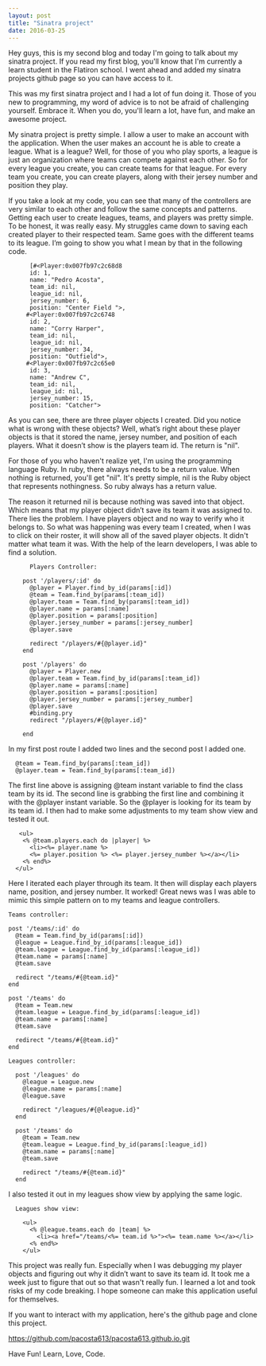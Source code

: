 ```yaml
---
layout: post
title: "Sinatra project"
date: 2016-03-25
---
```



Hey guys, this is my second blog and today I'm going to talk about my sinatra project. If you read my first blog, you'll know that I'm currently a learn student in the Flatiron school. I went ahead and added my sinatra projects github page so you can have access to it.

This was my first sinatra project and I had a lot of fun doing it. Those of you new to programming, my word of advice is to not be afraid of challenging yourself. Embrace it. When you do, you'll learn a lot, have fun, and make an awesome project.

My sinatra project is pretty simple. I allow a user to make an account with the application. When the user makes an account he is able to create a league. What is a league? Well, for those of you who play sports, a league is just an organization where teams can compete against each other. So for every league you create, you can create teams for that league. For every team you create, you can create players, along with their jersey number and position they play.

If you take a look at my code, you can see that many of the controllers are very similar to each other and follow the same concepts and patterns. Getting each user to create leagues, teams, and players was pretty simple. To be honest, it was really easy. My struggles came down to saving each created player to their respected team. Same goes with the different teams to its league. I’m going to show you what I mean by that in the following code.

          [#<Player:0x007fb97c2c68d8
          id: 1,
          name: "Pedro Acosta",
          team_id: nil,
          league_id: nil,
          jersey_number: 6,
          position: "Center Field ">,
         #<Player:0x007fb97c2c6748
          id: 2,
          name: "Corry Harper",
          team_id: nil,
          league_id: nil,
          jersey_number: 34,
          position: "Outfield">,
         #<Player:0x007fb97c2c65e0
          id: 3,
          name: "Andrew C",
          team_id: nil,
          league_id: nil,
          jersey_number: 15,
          position: "Catcher">

As you can see, there are three player objects I created. Did you notice what is wrong with these objects? Well, what’s right about these player objects is that it stored the name, jersey number, and position of each players. What it doesn’t show is the players team id. The return is "nil". 

For those of you who haven't realize yet, I'm using the programming language Ruby. In ruby, there always needs to be a return value. When nothing is returned, you'll get "nil". It's pretty simple, nil is the Ruby object that represents nothingness. So ruby always has a return value.

The reason it returned nil is because nothing was saved into that object. Which means that my player object didn’t save its team it was assigned to. There lies the problem. I have players object and no way to verify who it belongs to. So what was happening was every team I created, when I was to click on their roster, it will show all of the saved player objects. It didn't matter what team it was. With the help of the learn developers, I was able to find a solution. 

          Players Controller:

        post '/players/:id' do 
          @player = Player.find_by_id(params[:id])
          @team = Team.find_by(params[:team_id])
          @player.team = Team.find_by(params[:team_id])
          @player.name = params[:name]
          @player.position = params[:position]
          @player.jersey_number = params[:jersey_number]
          @player.save 

          redirect "/players/#{@player.id}"
        end

        post '/players' do 
          @player = Player.new
          @player.team = Team.find_by_id(params[:team_id])
          @player.name = params[:name]
          @player.position = params[:position]
          @player.jersey_number = params[:jersey_number]
          @player.save
          #binding.pry
          redirect "/players/#{@player.id}"

        end

In my first post route I added two lines and the second post I added one.

      @team = Team.find_by(params[:team_id])
      @player.team = Team.find_by(params[:team_id])

The first line above is assigning @team instant variable to find the class team by its id. The second line is grabbing the first line and combining it with the @player instant variable. So the @player is looking for its team by its team id.
I then had to make some adjustments to my team show view and tested it out. 

       <ul>
        <% @team.players.each do |player| %>
          <li><%= player.name %>
          <%= player.position %> <%= player.jersey_number %></a></li>
        <% end%>
      </ul>

Here I iterated each player through its team. It then will display each players name, position, and jersey number. It worked! Great news was I was able to mimic this simple pattern on to my teams and league controllers. 

    Teams controller:

    post '/teams/:id' do 
      @team = Team.find_by_id(params[:id])
      @league = League.find_by_id(params[:league_id])
      @team.league = League.find_by_id(params[:league_id])
      @team.name = params[:name]
      @team.save

      redirect "/teams/#{@team.id}"
    end

    post '/teams' do 
      @team = Team.new
      @team.league = League.find_by_id(params[:league_id])
      @team.name = params[:name]
      @team.save

      redirect "/teams/#{@team.id}"
    end

    Leagues controller:

      post '/leagues' do 
        @league = League.new
        @league.name = params[:name]
        @league.save

        redirect "/leagues/#{@league.id}"
      end

      post '/teams' do 
        @team = Team.new
        @team.league = League.find_by_id(params[:league_id])
        @team.name = params[:name]
        @team.save

        redirect "/teams/#{@team.id}"
      end

I also tested it out in my leagues show view by applying the same logic.

      Leagues show view:

        <ul>
          <% @league.teams.each do |team| %>
            <li><a href="/teams/<%= team.id %>"><%= team.name %></a></li>
          <% end%>
        </ul>

This project was really fun. Especially when I was debugging my player objects and figuring out why it didn’t want to save its team id. It took me a week just to figure that out so that wasn't really fun. I learned a lot and took risks of my code breaking. I hope someone can make this application useful for themselves.

If you want to interact with my application, here's the github page and clone this project.

https://github.com/pacosta613/pacosta613.github.io.git

Have Fun! Learn, Love, Code.
